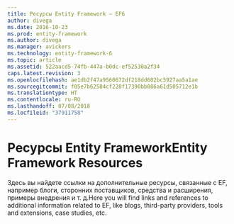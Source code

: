 ```yaml
---
title: Ресурсы Entity Framework — EF6
author: divega
ms.date: 2016-10-23
ms.prod: entity-framework
ms.author: divega
ms.manager: avickers
ms.technology: entity-framework-6
ms.topic: article
ms.assetid: 522aacd5-74fb-447a-b0dc-ef52530a2f34
caps.latest.revision: 3
ms.openlocfilehash: ae1db2f47a9560672df218dd602bc5927aa5a1ae
ms.sourcegitcommit: f05e7b62584cf228f17390bb086a61d505712e1b
ms.translationtype: HT
ms.contentlocale: ru-RU
ms.lasthandoff: 07/08/2018
ms.locfileid: "37911758"
---
```

# <a name="entity-framework-resources"></a><span data-ttu-id="f89b6-102">Ресурсы Entity Framework</span><span class="sxs-lookup"><span data-stu-id="f89b6-102">Entity Framework Resources</span></span>
<span data-ttu-id="f89b6-103">Здесь вы найдете ссылки на дополнительные ресурсы, связанные с EF, например блоги, сторонних поставщиков, средства и расширения, примеры внедрения и т. д.</span><span class="sxs-lookup"><span data-stu-id="f89b6-103">Here you will find links and references to additional information related to EF, like blogs, third-party providers, tools and extensions, case studies, etc.</span></span>
